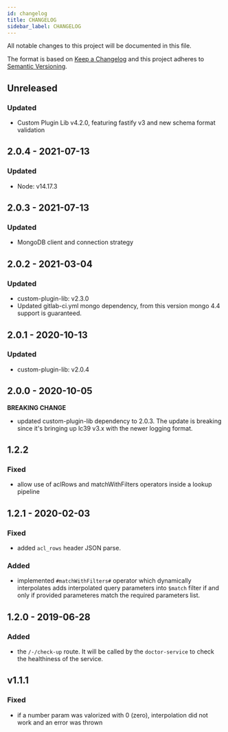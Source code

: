 ```yaml
---
id: changelog
title: CHANGELOG
sidebar_label: CHANGELOG
---
```

All notable changes to this project will be documented in this file.

The format is based on [Keep a Changelog](http://keepachangelog.com/en/1.0.0/)
and this project adheres to [Semantic Versioning](http://semver.org/spec/v2.0.0.html).

## Unreleased

### Updated

- Custom Plugin Lib v4.2.0, featuring fastify v3 and new schema format validation

## 2.0.4 - 2021-07-13

### Updated

- Node: v14.17.3

## 2.0.3 - 2021-07-13

### Updated

- MongoDB client and connection strategy 

## 2.0.2 - 2021-03-04

### Updated

- custom-plugin-lib: v2.3.0
- Updated gitlab-ci.yml mongo dependency, from this version mongo 4.4 support is guaranteed.

## 2.0.1 - 2020-10-13

### Updated

- custom-plugin-lib: v2.0.4

## 2.0.0 - 2020-10-05

**BREAKING CHANGE**

- updated custom-plugin-lib dependency to 2.0.3. The update is breaking since it's bringing up lc39 v3.x with the newer logging format.

## 1.2.2

### Fixed
 - allow use of aclRows and matchWithFilters operators inside a lookup pipeline

## 1.2.1 - 2020-02-03

### Fixed
 - added `acl_rows` header JSON parse.

### Added
 - implemented `#matchWithFilters#` operator which dynamically interpolates
  adds interpolated query parameters into `$match` filter if and only if provided parameteres match the required parameters list.

## 1.2.0 - 2019-06-28

### Added
- the `/-/check-up` route. It will be called by the `doctor-service` to check the healthiness of the service.

## v1.1.1

### Fixed
- if a number param was valorized with 0 (zero), interpolation did not work and an error was thrown
